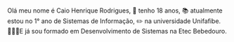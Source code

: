 Olá meu nome é Caio Henrique Rodrigues, 🎂 tenho 18 anos, 📚 atualmente estou no 1° ano de Sistemas de  Informação, ✏️ na universidade Unifafibe.
</br>
👨🏽‍🎓E já sou formado em Desenvolvimento de Sistemas na Etec Bebedouro.

























<!--
**caiorodrigues10/caiorodrigues10** is a ✨ _special_ ✨ repository because its `README.md` (this file) appears on your GitHub profile.

Here are some ideas to get you started:

- 🔭 I’m currently working on ...
- 🌱 I’m currently learning ...
- 👯 I’m looking to collaborate on ...
- 🤔 I’m looking for help with ...
- 💬 Ask me about ...
- 📫 How to reach me: ...
- 😄 Pronouns: ...
- ⚡ Fun fact: ...
-->
